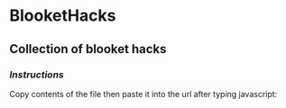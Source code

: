 # BlooketHacks

## Collection of blooket hacks

###  _Instructions_
Copy contents of the file then paste it into the url after typing javascript:
